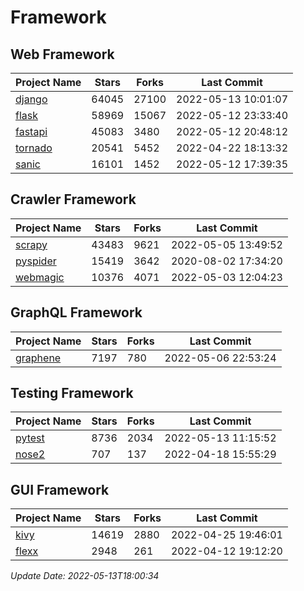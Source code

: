 # Framework

## Web Framework
| Project Name | Stars | Forks | Last Commit |
| ------------ | ----- | ----- | ----------- |
| [django](https://github.com/django/django) | 64045 | 27100 | 2022-05-13 10:01:07 |
| [flask](https://github.com/pallets/flask) | 58969 | 15067 | 2022-05-12 23:33:40 |
| [fastapi](https://github.com/tiangolo/fastapi) | 45083 | 3480 | 2022-05-12 20:48:12 |
| [tornado](https://github.com/tornadoweb/tornado) | 20541 | 5452 | 2022-04-22 18:13:32 |
| [sanic](https://github.com/sanic-org/sanic) | 16101 | 1452 | 2022-05-12 17:39:35 |

## Crawler Framework
| Project Name | Stars | Forks | Last Commit |
| ------------ | ----- | ----- | ----------- |
| [scrapy](https://github.com/scrapy/scrapy) | 43483 | 9621 | 2022-05-05 13:49:52 |
| [pyspider](https://github.com/binux/pyspider) | 15419 | 3642 | 2020-08-02 17:34:20 |
| [webmagic](https://github.com/code4craft/webmagic) | 10376 | 4071 | 2022-05-03 12:04:23 |

## GraphQL Framework
| Project Name | Stars | Forks | Last Commit |
| ------------ | ----- | ----- | ----------- |
| [graphene](https://github.com/graphql-python/graphene) | 7197 | 780 | 2022-05-06 22:53:24 |

## Testing Framework
| Project Name | Stars | Forks | Last Commit |
| ------------ | ----- | ----- | ----------- |
| [pytest](https://github.com/pytest-dev/pytest) | 8736 | 2034 | 2022-05-13 11:15:52 |
| [nose2](https://github.com/nose-devs/nose2) | 707 | 137 | 2022-04-18 15:55:29 |

## GUI Framework
| Project Name | Stars | Forks | Last Commit |
| ------------ | ----- | ----- | ----------- |
| [kivy](https://github.com/kivy/kivy) | 14619 | 2880 | 2022-04-25 19:46:01 |
| [flexx](https://github.com/flexxui/flexx) | 2948 | 261 | 2022-04-12 19:12:20 |

*Update Date: 2022-05-13T18:00:34*